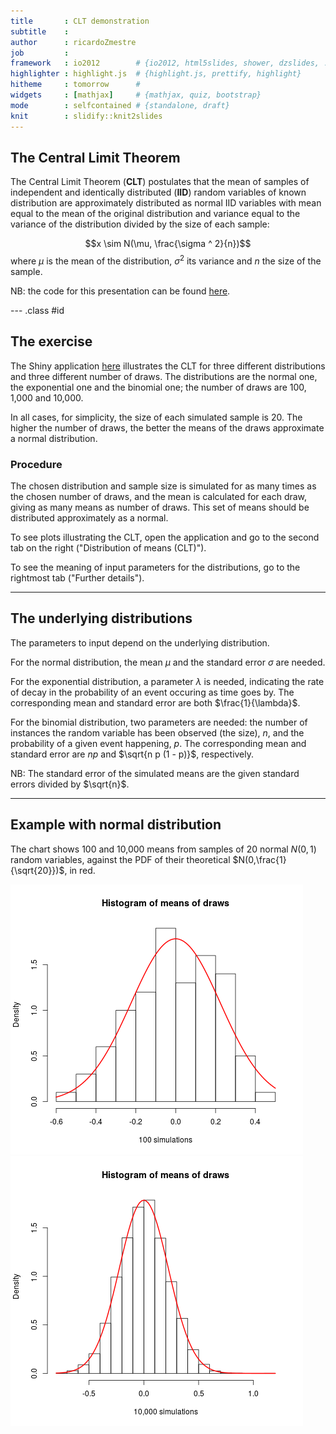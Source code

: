 ```yaml
---
title       : CLT demonstration
subtitle    : 
author      : ricardoZmestre
job         : 
framework   : io2012        # {io2012, html5slides, shower, dzslides, ...}
highlighter : highlight.js  # {highlight.js, prettify, highlight}
hitheme     : tomorrow      # 
widgets     : [mathjax]     # {mathjax, quiz, bootstrap}
mode        : selfcontained # {standalone, draft}
knit        : slidify::knit2slides
---
```


## The Central Limit Theorem

The Central Limit Theorem (**CLT**) postulates that the mean of samples of independent and identically distributed (**IID**) random variables of known distribution are approximately distributed as normal IID variables with mean equal to the mean of the original distribution and variance equal to the variance of the distribution divided by the size of each sample: 

$$x \sim N(\mu, \frac{\sigma ^ 2}{n})$$
where $\mu$ is the mean of the distribution, $\sigma ^ 2$ its variance and $n$ the size of the sample.

NB: the code for this presentation can be found [here](https://github.com/ricardoZmestre/CLTslides).

--- .class #id 

## The exercise

The Shiny application [here](https://ricardozmestre.shinyapps.io/clt1) illustrates the CLT for three different distributions and three different number of draws. The distributions are the normal one, the exponential one and the binomial one; the number of draws are 100, 1,000 and 10,000.

In all cases, for simplicity, the size of each simulated sample is 20. The higher the number of draws, the better the means of the draws approximate a normal distribution.

### Procedure

The chosen distribution and sample size is simulated for as many times as the chosen number of draws, and the mean is calculated for each draw, giving as many means as number of draws. This set of means should be distributed approximately as a normal.

To see plots illustrating the CLT, open the application and go to the second tab on the right ("Distribution of means (CLT)").

To see the meaning of input parameters for the distributions, go to the rightmost tab ("Further details").

---

## The underlying distributions

The parameters to input depend on the underlying distribution.

For the normal distribution, the mean $\mu$ and the standard error $\sigma$ are needed.

For the exponential distribution, a parameter $\lambda$ is needed, indicating the rate of decay in the probability of an event occuring as time goes by. The corresponding mean and standard error are both $\frac{1}{\lambda}$.

For the binomial distribution, two parameters are needed: the number of instances the random variable has been observed (the size), $n$, and the probability of a given event happening, $p$. The corresponding mean and standard error are $n p$ and $\sqrt{n p (1 - p)}$, respectively.

NB: The standard error of the simulated means are the given standard errors divided by $\sqrt{n}$.

---

## Example with normal distribution 

The chart shows 100 and 10,000 means from samples of 20 normal $N(0,1)$ random variables, against the PDF of their theoretical $N(0,\frac{1}{\sqrt{20}})$, in red.

![plot of chunk charts](assets/fig/charts-1.png) ![plot of chunk charts](assets/fig/charts-2.png) 


